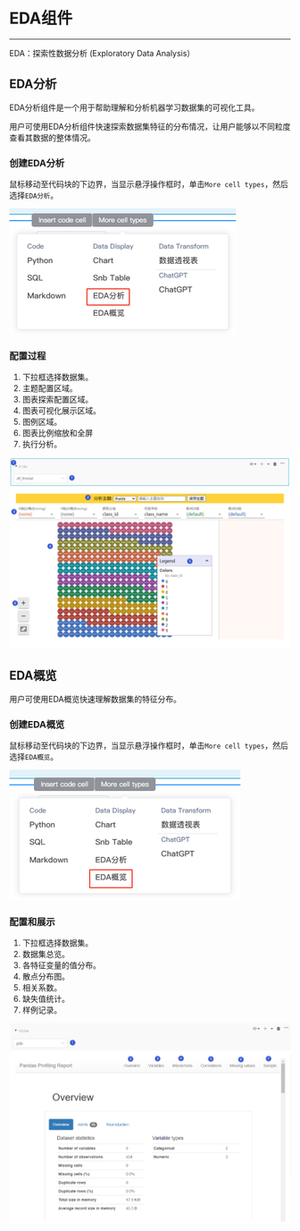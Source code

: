 # EDA组件
---

EDA：探索性数据分析 (Exploratory Data Analysis）

## EDA分析

EDA分析组件是一个用于帮助理解和分析机器学习数据集的可视化工具。

用户可使用EDA分析组件快速探索数据集特征的分布情况，让用户能够以不同粒度查看其数据的整体情况。

### 创建EDA分析

鼠标移动至代码块的下边界，当显示悬浮操作框时，单击`More cell types`，然后选择`EDA分析`。

![图 1](../images/edaanyll.png)  

### 配置过程

1. 下拉框选择数据集。
2. 主题配置区域。
3. 图表探索配置区域。
4. 图表可视化展示区域。
5. 图例区域。
6. 图表比例缩放和全屏
7. 执行分析。

![](/assets/edafexnxx.png)

## EDA概览

用户可使用EDA概览快速理解数据集的特征分布。

### 创建EDA概览

鼠标移动至代码块的下边界，当显示悬浮操作框时，单击`More cell types`，然后选择`EDA概览`。

![图 2](../images/edawholeview.png)  

### 配置和展示

1. 下拉框选择数据集。
2. 数据集总览。
3. 各特征变量的值分布。
4. 散点分布图。
5. 相关系数。
6. 缺失值统计。
7. 样例记录。

![](/assets/edagailan.png)


